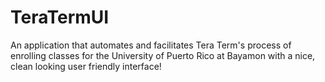 # TeraTermUI
An application that automates and facilitates Tera Term's process of enrolling classes for the University of Puerto Rico at Bayamon with a nice, clean looking user friendly interface!
